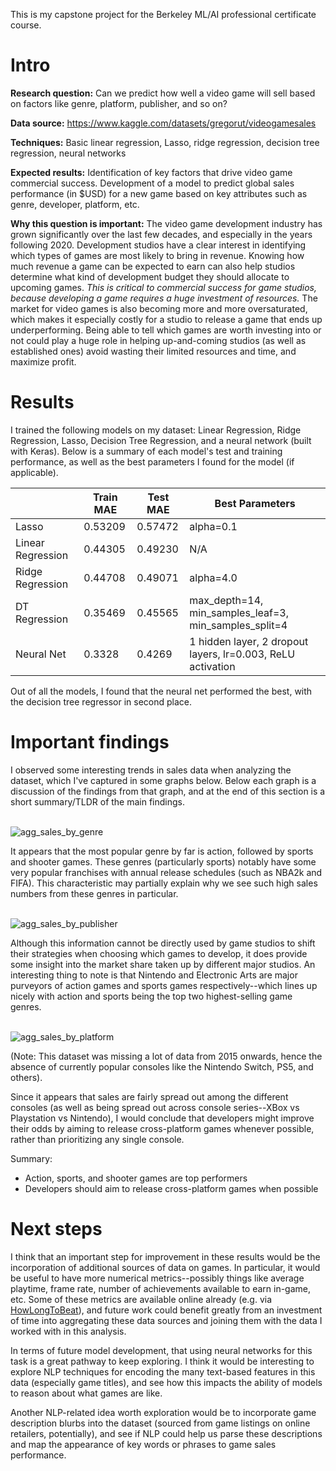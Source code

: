 This is my capstone project for the Berkeley ML/AI professional certificate course.

# Intro

**Research question:** Can we predict how well a video game will sell based on factors like genre, platform, publisher, and so on?

 

**Data source:** https://www.kaggle.com/datasets/gregorut/videogamesales

 

**Techniques:** Basic linear regression, Lasso, ridge regression, decision tree regression, neural networks



**Expected results:** Identification of key factors that drive video game commercial success. Development of a model to predict global sales performance (in $USD) for a new game based on key attributes such as genre, developer, platform, etc. 

 

**Why this question is important:** The video game development industry has grown significantly over the last few decades, and especially in the years following 2020. Development studios have a clear interest in identifying which types of games are most likely to bring in revenue. Knowing how much revenue a game can be expected to earn can also help studios determine what kind of development budget they should allocate to upcoming games. _This is critical to commercial success for game studios, because developing a game requires a huge investment of resources._ The market for video games is also becoming more and more oversaturated, which makes it especially costly for a studio to release a game that ends up underperforming. Being able to tell which games are worth investing into or not could play a huge role in helping up-and-coming studios (as well as established ones) avoid wasting their limited resources and time, and maximize profit.



# Results

I trained the following models on my dataset: Linear Regression, Ridge Regression, Lasso, Decision Tree Regression, and a neural network (built with Keras). Below is a summary of each model's test and training performance, as well as the best parameters I found for the model (if applicable).

|   | Train MAE   | Test MAE  | Best Parameters  |
|---|---|---|---|
| Lasso  | 0.53209 | 0.57472  | alpha=0.1  |
| Linear Regression  | 0.44305  | 0.49230  | N/A  |
| Ridge Regression  | 0.44708  | 0.49071  |  alpha=4.0 |
| DT Regression  | 0.35469  | 0.45565  | max_depth=14, min_samples_leaf=3, min_samples_split=4  |
| Neural Net  | 0.3328  | 0.4269  | 1 hidden layer, 2 dropout layers, lr=0.003, ReLU activation  |

Out of all the models, I found that the neural net performed the best, with the decision tree regressor in second place. 



# Important findings
I observed some interesting trends in sales data when analyzing the dataset, which I've captured in some graphs below. Below each graph is a discussion of the findings from that graph, and at the end of this section is a short summary/TLDR of the main findings.
<br>
<br>

![agg_sales_by_genre](https://github.com/user-attachments/assets/20ef3fe3-3849-4469-90a4-2488239d9b8d)

It appears that the most popular genre by far is action, followed by sports and shooter games. These genres (particularly sports) notably have some very popular franchises with annual release schedules (such as NBA2k and FIFA). This characteristic may partially explain why we see such high sales numbers from these genres in particular.
<br>
<br>

![agg_sales_by_publisher](https://github.com/user-attachments/assets/81bdc7ab-dc12-4513-b814-2c50040ef113)

Although this information cannot be directly used by game studios to shift their strategies when choosing which games to develop, it does provide some insight into the market share taken up by different major studios. An interesting thing to note is that Nintendo and Electronic Arts are major purveyors of action games and sports games respectively--which lines up nicely with action and sports being the top two highest-selling game genres.
<br>
<br>

![agg_sales_by_platform](https://github.com/user-attachments/assets/dabc57b1-b4f8-40c0-99fd-d552284e8c6c)

(Note: This dataset was missing a lot of data from 2015 onwards, hence the absence of currently popular consoles like the Nintendo Switch, PS5, and others).

Since it appears that sales are fairly spread out among the different consoles (as well as being spread out across console series--XBox vs Playstation vs Nintendo), I would conclude that developers might improve their odds by aiming to release cross-platform games whenever possible, rather than prioritizing any single console.

Summary:
* Action, sports, and shooter games are top performers
* Developers should aim to release cross-platform games when possible 


# Next steps
I think that an important step for improvement in these results would be the incorporation of additional sources of data on games. In particular, it would be useful to have more numerical metrics--possibly things like average playtime, frame rate, number of achievements available to earn in-game, etc. Some of these metrics are available online already (e.g. via [HowLongToBeat](https://howlongtobeat.com/)), and future work could benefit greatly from an investment of time into aggregating these data sources and joining them with the data I worked with in this analysis.

In terms of future model development, that using neural networks for this task is a great pathway to keep exploring. I think it would be interesting to explore NLP techniques for encoding the many text-based features in this data (especially game titles), and see how this impacts the ability of models to reason about what games are like.

Another NLP-related idea worth exploration would be to incorporate game description blurbs into the dataset (sourced from game listings on online retailers, potentially), and see if NLP could help us parse these descriptions and map the appearance of key words or phrases to game sales performance. 
